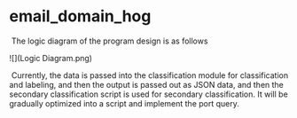 # email_domain_hog

​	The logic diagram of the program design is as follows 

![](Logic Diagram.png)

​	Currently, the data is passed into the classification module for classification and labeling, and then the output is passed out as JSON data, and then the secondary classification script is used for secondary classification. It will be gradually optimized into a script and implement the port query.

